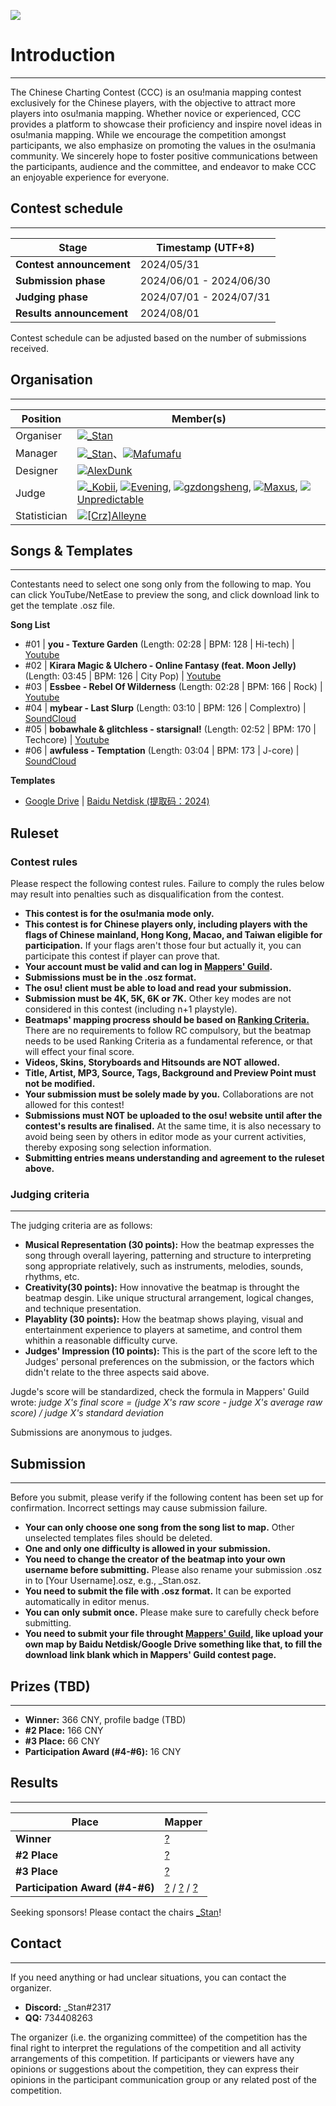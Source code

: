 ![](https://i.ppy.sh/323a7f0091718d4a8d4897f82659d0924…44241414141414142422a30212672663d7669657765725f34)

# Introduction
---
The Chinese Charting Contest (CCC) is an osu!mania mapping contest exclusively for the Chinese players, with the objective to attract more players into osu!mania mapping. Whether novice or experienced, CCC provides a platform to showcase their proficiency and inspire novel ideas in osu!mania mapping. While we encourage the competition amongst participants, we also emphasize on promoting the values in the osu!mania community. We sincerely hope to foster positive communications between the participants, audience and the committee, and endeavor to make CCC an enjoyable experience for everyone.

## Contest schedule
---
| Stage | Timestamp (UTF+8) |
| ----- | ----------------- |
| **Contest announcement** | 2024/05/31 |
| **Submission phase** | 2024/06/01 - 2024/06/30 |
| **Judging phase** | 2024/07/01 - 2024/07/31 |
| **Results announcement** | 2024/08/01 |

Contest schedule can be adjusted based on the number of submissions received.

## Organisation
---
| Position | Member(s) |
| -------- | --------- |
| Organiser | ![](https://s.ppy.sh/images/flags/cn.gif)[\_Stan](https://osu.ppy.sh/users/1653229) |
| Manager | ![](https://s.ppy.sh/images/flags/cn.gif)[\_Stan](https://osu.ppy.sh/users/1653229)、![](https://s.ppy.sh/images/flags/cn.gif)[Mafumafu](https://osu.ppy.sh/users/3076909) |
| Designer | ![](https://s.ppy.sh/images/flags/cn.gif)[AlexDunk](https://osu.ppy.sh/users/9194799) |
| Judge | ![](https://s.ppy.sh/images/flags/my.gif)[\_Kobii](https://osu.ppy.sh/users/6209713), ![](https://s.ppy.sh/images/flags/sg.gif)[Evening](https://osu.ppy.sh/users/2193881), ![](https://s.ppy.sh/images/flags/cn.gif)[gzdongsheng](https://osu.ppy.sh/users/8660315), ![](https://s.ppy.sh/images/flags/id.gif)[Maxus](https://osu.ppy.sh/users/4335785), ![](https://s.ppy.sh/images/flags/us.gif)[Unpredictable](https://osu.ppy.sh/users/7560872)|
| Statistician | ![](https://s.ppy.sh/images/flags/cn.gif)[\[Crz\]Alleyne](https://osu.ppy.sh/users/11279273) |


## Songs & Templates
---
Contestants need to select one song only from the following to map. You can click YouTube/NetEase to preview the song, and click download link to get the template .osz file.

**Song List**

- #01 | **you - Texture Garden** (Length: 02:28 | BPM: 128 | Hi-tech) | [Youtube](https://www.youtube.com/watch?v=fwIdIzYJGxk)
- #02 | **Kirara Magic & Ulchero - Online Fantasy (feat. Moon Jelly)** (Length: 03:45 | BPM: 126 | City Pop) | [Youtube](https://www.youtube.com/watch?v=PXfiPh3su7k)
- #03 | **Essbee - Rebel Of Wilderness** (Length: 02:28 | BPM: 166 | Rock) | [Youtube](https://www.youtube.com/watch?v=NZv6LKQmLko)
- #04 | **mybear - Last Slurp** (Length: 03:10 | BPM: 126 | Complextro) | [SoundCloud](https://soundcloud.com/mybearmusic/last-slurp)
- #05 | **bobawhale & glitchless - starsignal!** (Length: 02:52 | BPM: 170 | Techcore) | [Youtube](https://www.youtube.com/watch?v=ja3_omqXMHo)
- #06 | **awfuless - Temptation** (Length: 03:04 | BPM: 173 | J-core) | [SoundCloud](https://soundcloud.com/awfuless/temptation)

**Templates**

- [Google Drive](https://drive.google.com/file/d/1X2ZiOWgul0Dudly5ruGvHIrxVTR0cPvX/view?usp=sharing) | [Baidu Netdisk (提取码：2024)](https://pan.baidu.com/s/1i2OrwG9gcBmgrd9C-cwHqQ)

## Ruleset
### Contest rules
Please respect the following contest rules. Failure to comply the rules below may result into penalties such as disqualification from the contest.

- **This contest is for the osu!mania mode only.**
- **This contest is for Chinese players only, including players with the flags of Chinese mainland, Hong Kong, Macao, and Taiwan eligible for participation.** If your flags aren't those four but actually it, you can participate this contest if player can prove that.
- **Your account must be valid and can log in [Mappers' Guild](https://mappersguild.com).**
- **Submissions must be in the .osz format.**
- **The osu! client must be able to load and read your submission.**
- **Submission must be 4K, 5K, 6K or 7K.** Other key modes are not considered in this contest (including n+1 playstyle).
- **Beatmaps' mapping procress should be based on [Ranking Criteria.](https://osu.ppy.sh/wiki/en/Ranking_criteria/osu%21mania)** There are no requirements to follow RC compulsory, but the beatmap needs to be used Ranking Criteria as a fundamental reference, or that will effect your final score.
- **Videos, Skins, Storyboards and Hitsounds are NOT allowed.**
- **Title, Artist, MP3, Source, Tags, Background and Preview Point must not be modified.**
- **Your submission must be solely made by you.** Collaborations are not allowed for this contest!
- **Submissions must NOT be uploaded to the osu! website until after the contest's results are finalised.** At the same time, it is also necessary to avoid being seen by others in editor mode as your current activities, thereby exposing song selection information.
- **Submitting entries means understanding and agreement to the ruleset above.**

### Judging criteria
---
The judging criteria are as follows:

- **Musical Representation (30 points):** How the beatmap expresses the song through overall layering, patterning and structure to interpreting song appropriate relatively, such as instruments, melodies, sounds, rhythms, etc.
- **Creativity(30 points):** How innovative the beatmap is throught the beatmap desgin. Like unique structural arrangement, logical changes, and technique presentation.
- **Playablity (30 points):** How the beatmap shows playing, visual and entertainment experience to players at sametime, and control them whithin a reasonable difficulty curve.
- **Judges' Impression (10 points):** This is the part of the score left to the Judges' personal preferences on the submission, or the factors which didn't relate to the three aspects said above.

Jugde's score will be standardized, check the formula in Mappers' Guild wrote: *judge X's final score = (judge X's raw score - judge X's average raw score) / judge X's standard deviation*

Submissions are anonymous to judges.

## Submission
---
Before you submit, please verify if the following content has been set up for confirmation. Incorrect settings may cause submission failure.

- **Your can only choose one song from the song list to map.** Other unselected templates files should be deleted.
- **One and only one difficulty is allowed in your submission.**
- **You need to change the creator of the beatmap into your own username before submitting.** Please also rename your submission .osz in to [Your Username].osz, e.g., _Stan.osz.
- **You need to submit the file with .osz format.** It can be exported automatically in editor menus.
- **You can only submit once.** Please make sure to carefully check before submitting.
- **You need to submit your file throught [Mappers' Guild](), like upload your own map by Baidu Netdisk/Google Drive something like that, to fill the download link blank which in Mappers' Guild contest page.**

## Prizes (TBD)
---
- **Winner:** 366 CNY, profile badge (TBD)
- **#2 Place:** 166 CNY
- **#3 Place:** 66 CNY
- **Participation Award (#4-#6):** 16 CNY

## Results
---
| Place | Mapper |
| ----- | ------ |
|**Winner**|[?]()|
|**#2 Place**|[?]()|
|**#3 Place**|[?]()|
|**Participation Award (#4-#6)**|[?]() / [?]() / [?]()|

Seeking sponsors! Please contact the chairs [\_Stan](https://osu.ppy.sh/users/1653229)!

## Contact
---
If you need anything or had unclear situations, you can contact the organizer.

- **Discord:** \_Stan#2317
- **QQ:** 734408263

The organizer (i.e. the organizing committee) of the competition has the final right to interpret the regulations of the competition and all activity arrangements of this competition. If participants or viewers have any opinions or suggestions about the competition, they can express their opinions in the participant communication group or any related post of the competition.
